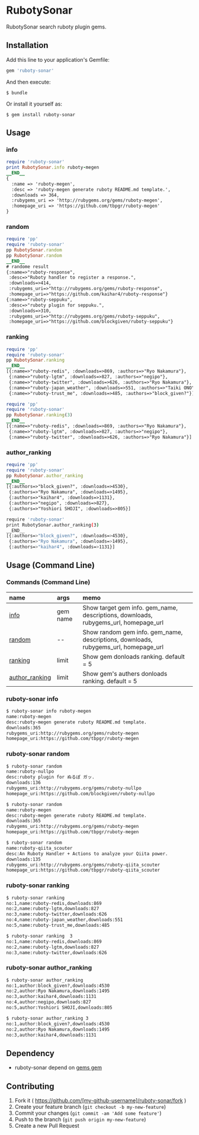 # RubotySonar

RubotySonar search ruboty plugin gems.

## Installation

Add this line to your application's Gemfile:

```ruby
gem 'ruboty-sonar'
```

And then execute:

    $ bundle

Or install it yourself as:

    $ gem install ruboty-sonar

## Usage

### info
~~~ruby
require 'ruboty-sonar'
print RubotySonar.info ruboty-megen
__END__
{
  :name => 'ruboty-megen',
  :desc => 'ruboty-megen generate ruboty README.md template.',
  :downloads => 364,
  :rubygems_uri => 'http://rubygems.org/gems/ruboty-megen',
  :homepage_uri => 'https://github.com/tbpgr/ruboty-megen'
}
~~~

### random
~~~ruby
require 'pp'
require 'ruboty-sonar'
pp RubotySonar.random
pp RubotySonar.random
__END__
# randome result
{:name=>"ruboty-response",
 :desc=>"Ruboty handler to register a response.",
 :downloads=>414,
 :rubygems_uri=>"http://rubygems.org/gems/ruboty-response",
 :homepage_uri=>"https://github.com/kaihar4/ruboty-response"}
{:name=>"ruboty-seppuku",
 :desc=>"ruboty plugin for seppuku.",
 :downloads=>310,
 :rubygems_uri=>"http://rubygems.org/gems/ruboty-seppuku",
 :homepage_uri=>"https://github.com/blockgiven/ruboty-seppuku"}
~~~

### ranking
~~~ruby
require 'pp'
require 'ruboty-sonar'
pp RubotySonar.ranking
__END__
[{:name=>"ruboty-redis", :downloads=>869, :authors=>"Ryo Nakamura"},
 {:name=>"ruboty-lgtm", :downloads=>827, :authors=>"negipo"},
 {:name=>"ruboty-twitter", :downloads=>626, :authors=>"Ryo Nakamura"},
 {:name=>"ruboty-japan_weather", :downloads=>551, :authors=>"Taiki ONO"},
 {:name=>"ruboty-trust_me", :downloads=>485, :authors=>"block_given?"}]
~~~

~~~ruby
require 'pp'
require 'ruboty-sonar'
pp RubotySonar.ranking(3)
__END__
[{:name=>"ruboty-redis", :downloads=>869, :authors=>"Ryo Nakamura"},
 {:name=>"ruboty-lgtm", :downloads=>827, :authors=>"negipo"},
 {:name=>"ruboty-twitter", :downloads=>626, :authors=>"Ryo Nakamura"}]
~~~

###  author_ranking
~~~ruby
require 'pp'
require 'ruboty-sonar'
pp RubotySonar.author_ranking
__END__
[{:authors=>"block_given?", :downloads=>4530},
 {:authors=>"Ryo Nakamura", :downloads=>1495},
 {:authors=>"kaihar4", :downloads=>1131},
 {:authors=>"negipo", :downloads=>827},
 {:authors=>"Yoshiori SHOJI", :downloads=>805}]
~~~

~~~bash
require 'ruboty-sonar'
print RubotySonar.author_ranking(3)
__END__
[{:authors=>"block_given?", :downloads=>4530},
 {:authors=>"Ryo Nakamura", :downloads=>1495},
 {:authors=>"kaihar4", :downloads=>1131}]
~~~

## Usage (Command Line)
### Commands (Command Line)
|name|args|memo|
|:--|:--|:--|
|[info](#ruboty-sonar-info)|gem name|Show target gem info. gem_name, descriptions, downloads, rubygems_url, homepage_url|
|[random](#ruboty-sonar-random)|--|Show random gem info. gem_name, descriptions, downloads, rubygems_url, homepage_url|
|[ranking](#ruboty-sonar-ranking)|limit|Show gem donloads ranking. default = 5|
|[author_ranking](#ruboty-sonar-author_ranking)|limit|Show gem's authers donloads ranking. default = 5|

### ruboty-sonar info
~~~bash
$ ruboty-sonar info ruboty-megen
name:ruboty-megen
desc:ruboty-megen generate ruboty README.md template.
downloads:365
rubygems_uri:http://rubygems.org/gems/ruboty-megen
homepage_uri:https://github.com/tbpgr/ruboty-megen
~~~

### ruboty-sonar random
~~~bash
$ ruboty-sonar random
name:ruboty-nullpo
desc:ruboty plugin for ぬるぽ ガッ.
downloads:136
rubygems_uri:http://rubygems.org/gems/ruboty-nullpo
homepage_uri:https://github.com/blockgiven/ruboty-nullpo

$ ruboty-sonar random
name:ruboty-megen
desc:ruboty-megen generate ruboty README.md template.
downloads:365
rubygems_uri:http://rubygems.org/gems/ruboty-megen
homepage_uri:https://github.com/tbpgr/ruboty-megen

$ ruboty-sonar random
name:ruboty-qiita_scouter
desc:An Ruboty Handler + Actions to analyze your Qiita power.
downloads:135
rubygems_uri:http://rubygems.org/gems/ruboty-qiita_scouter
homepage_uri:https://github.com/tbpgr/ruboty-qiita_scouter
~~~

### ruboty-sonar ranking
~~~bash
$ ruboty-sonar ranking
no:1,name:ruboty-redis,downloads:869
no:2,name:ruboty-lgtm,downloads:827
no:3,name:ruboty-twitter,downloads:626
no:4,name:ruboty-japan_weather,downloads:551
no:5,name:ruboty-trust_me,downloads:485

$ ruboty-sonar ranking  3
no:1,name:ruboty-redis,downloads:869
no:2,name:ruboty-lgtm,downloads:827
no:3,name:ruboty-twitter,downloads:626
~~~

### ruboty-sonar author_ranking
~~~bash
$ ruboty-sonar author_ranking
no:1,author:block_given?,downloads:4530
no:2,author:Ryo Nakamura,downloads:1495
no:3,author:kaihar4,downloads:1131
no:4,author:negipo,downloads:827
no:5,author:Yoshiori SHOJI,downloads:805

$ ruboty-sonar author_ranking 3
no:1,author:block_given?,downloads:4530
no:2,author:Ryo Nakamura,downloads:1495
no:3,author:kaihar4,downloads:1131
~~~

## Dependency
* ruboty-sonar depend on [gems gem](https://github.com/rubygems/gems)

## Contributing

1. Fork it ( https://github.com/[my-github-username]/ruboty-sonar/fork )
2. Create your feature branch (`git checkout -b my-new-feature`)
3. Commit your changes (`git commit -am 'Add some feature'`)
4. Push to the branch (`git push origin my-new-feature`)
5. Create a new Pull Request
